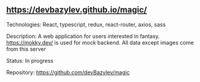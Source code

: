 ## https://devbazylev.github.io/magic/

Technologies: React, typescript, redux, react-router, axios, sass

Description: A web application for users interested in fantasy. https://mokky.dev/ is used for mock backend. All data except images come from this server

Status: In progress

Repository: https://github.com/devBazylev/magic
